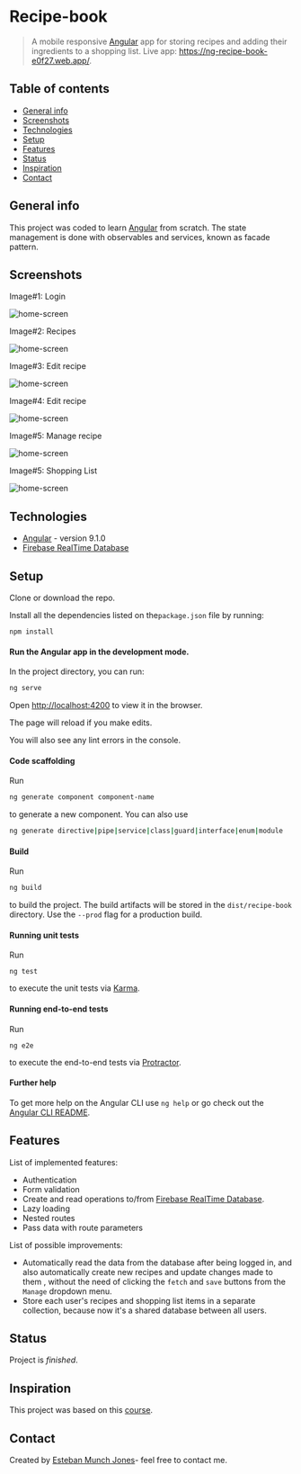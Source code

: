 # Recipe-book
> A mobile responsive [Angular](https://angular.io/) app for storing recipes and adding their ingredients to a shopping list. Live app: https://ng-recipe-book-e0f27.web.app/.

## Table of contents

* [General info](#general-info)
* [Screenshots](#screenshots)
* [Technologies](#technologies)
* [Setup](#setup)
* [Features](#features)
* [Status](#status)
* [Inspiration](#inspiration)
* [Contact](#contact)



## General info

This project was coded to learn [Angular](https://angular.io/) from scratch. The state management is done with observables and services, known as facade pattern.



## Screenshots

Image#1: Login

![home-screen](./src/assets/recipe-1.png)



Image#2:  Recipes

![home-screen](./src/assets/recipe-2.png)



Image#3: Edit recipe

![home-screen](./src/assets/recipe-3.png)



Image#4: Edit recipe

![home-screen](./src/assets/recipe-4.png)



Image#5: Manage recipe

![home-screen](./src/assets/recipe-5.png)

Image#5: Shopping List

![home-screen](./src/assets/recipe-6.png)

## Technologies

* [Angular](https://angular.io/) - version 9.1.0
* [Firebase RealTime Database](https://firebase.google.com/docs/database)



## Setup

Clone or download the repo.

Install all the dependencies listed on the`package.json` file by running:

```
npm install
```

#### **Run the Angular app in the development mode.**

In the project directory, you can run:  

```bash
ng serve
```

Open [http://localhost:4200](http://localhost:4200) to view it in the browser.

The page will reload if you make edits.

You will also see any lint errors in the console.

#### Code scaffolding

Run 

```bash
ng generate component component-name
```

to generate a new component. You can also use

```bash
ng generate directive|pipe|service|class|guard|interface|enum|module
```

#### Build

Run 

```bash
ng build 
```

to build the project. The build artifacts will be stored in the `dist/recipe-book` directory. Use the `--prod` flag for a production build.

#### Running unit tests

Run 

````
ng test
````

to execute the unit tests via [Karma](https://karma-runner.github.io).

#### Running end-to-end tests

Run 

```
ng e2e
```

to execute the end-to-end tests via [Protractor](http://www.protractortest.org/).

#### Further help

To get more help on the Angular CLI use `ng help` or go check out the [Angular CLI README](https://github.com/angular/angular-cli/blob/master/README.md).



## Features

List of implemented features:
* Authentication
* Form validation
* Create and read operations to/from [Firebase RealTime Database](https://firebase.google.com/docs/database).
* Lazy loading
* Nested routes
* Pass data with route parameters

List of possible improvements:

* Automatically read the data from the database after being logged in, and also automatically  create new recipes and update changes made to them , without the need of clicking the `fetch` and `save` buttons from the `Manage` dropdown menu.
* Store each user's recipes and shopping list items in a separate collection, because now it's a shared database between all users.

## Status

Project is _finished_. 



## Inspiration

This project was based on this [course](https://www.udemy.com/course/the-complete-guide-to-angular-2/).



## Contact

Created by [Esteban Munch Jones](https://www.linkedin.com/in/estebanmunchjones/)- feel free to contact me.
